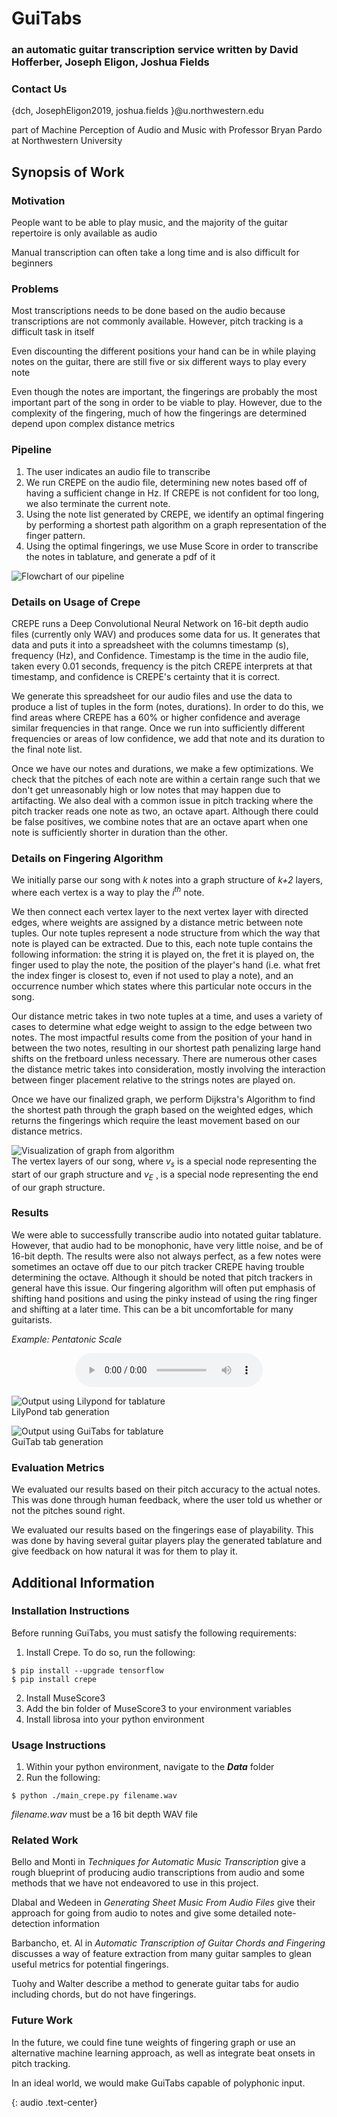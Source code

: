 # GuiTabs
### an automatic guitar transcription service written by David Hofferber, Joseph Eligon, Joshua Fields

### Contact Us  
{dch, JosephEligon2019, joshua.fields }@u.northwestern.edu

part of Machine Perception of Audio and Music with Professor Bryan Pardo at Northwestern University

## Synopsis of Work

### Motivation
People want to be able to play music, and the majority of the guitar repertoire is only available as audio

Manual transcription can often take a long time and is also difficult for beginners

### Problems
Most transcriptions needs to be done based on the audio because transcriptions are not commonly available. However, pitch tracking is a difficult task in itself

Even discounting the different positions your hand can be in while playing notes on the guitar, there are still five or six different ways to play every note

Even though the notes are important, the fingerings are probably the most important part of the song in order to be viable to play. However, due to the complexity of the fingering, much of how the fingerings are determined depend upon complex distance metrics

### Pipeline
1. The user indicates an audio file to transcribe
2. We run CREPE on the audio file, determining new notes based off of having a sufficient change in Hz. If CREPE is not confident for too long, we also terminate the current note.
3. Using the note list generated by CREPE, we identify an optimal fingering by performing a shortest path algorithm on a graph representation of the finger pattern.
4. Using the optimal fingerings, we use Muse Score in order to transcribe the notes in tablature, and generate a pdf of it

![Flowchart of our pipeline](https://raw.githubusercontent.com/guitabwebsite/guitabwebsite.github.io/master/images/pipeline.png)  


### Details on Usage of Crepe

CREPE runs a Deep Convolutional Neural Network on 16-bit depth audio files (currently only WAV) and produces some data for us. It generates that data and puts it into a spreadsheet with the columns timestamp (s), frequency (Hz), and Confidence. Timestamp is the time in the audio file, taken every 0.01 seconds, frequency is the pitch CREPE interprets at that timestamp, and confidence is CREPE's certainty that it is correct.

We generate this spreadsheet for our audio files and use the data to produce a list of tuples in the form (notes, durations). In order to do this, we find areas where CREPE has a 60% or higher confidence and average similar frequencies in that range. Once we run into sufficiently different frequencies or areas of low confidence, we add that note and its duration to the final note list. 

Once we have our notes and durations, we make a few optimizations. We check that the pitches of each note are within a certain range such that we don't get unreasonably high or low notes that may happen due to artifacting. We also deal with a common issue in pitch tracking where the pitch tracker reads one note as two, an octave apart. Although there could be false positives, we combine notes that are an octave apart when one note is sufficiently shorter in duration than the other.

### Details on Fingering Algorithm

We initially parse our song with _k_ notes into a graph structure of _k+2_ layers, where each vertex is a way to play the _i<sup>th</sup>_ note.

We then connect each vertex layer to the next vertex layer with directed edges, where weights are assigned by a distance metric between note tuples. Our note tuples represent a node structure from which the way that note is played can be extracted. Due to this, each note tuple contains the following information: the string it is played on, the fret it is played on, the finger used to play the note, the position of the player's hand (i.e. what fret the index finger is closest to, even if not used to play a note), and an occurrence number which states where this particular note occurs in the song.

Our distance metric takes in two note tuples at a time, and uses a variety of cases to determine what edge weight to assign to the edge between two notes. The most impactful results come from the position of your hand in between the two notes, resulting in our shortest path penalizing large hand shifts on the fretboard unless necessary. There are numerous other cases the distance metric takes into consideration, mostly involving the interaction between finger placement relative to the strings notes are played on.

Once we have our finalized graph, we perform Dijkstra's Algorithm to find the shortest path through the graph based on the weighted edges, which returns the fingerings which require the least movement based on our distance metrics.

![Visualization of graph from algorithm](https://raw.githubusercontent.com/guitabwebsite/guitabwebsite.github.io/master/images/algorithmgraph.png)  
The vertex layers of our song, where _v<sub>s</sub>_ is a special node representing the start of our graph structure and _v<sub>E</sub>_ ¸ is a special node representing the end of our graph structure.


### Results
We were able to successfully transcribe audio into notated guitar tablature. However, that audio had to be monophonic, have very little noise, and be of 16-bit depth. The results were also not always perfect, as a few notes were sometimes an octave off due to our pitch tracker CREPE having trouble determining the octave. Although it should be noted that pitch trackers in general have this issue. Our fingering algorithm will often put emphasis of shifting hand positions and using the pinky instead of using the ring finger and shifting at a later time. This can be a bit uncomfortable for many guitarists.

_Example: Pentatonic Scale_  
<center><audio src="audio/trainedPent.wav" controls preload></audio></center>

![Output using Lilypond for tablature](https://raw.githubusercontent.com/guitabwebsite/guitabwebsite.github.io/master/images/lilyTab.png)  
LilyPond tab generation

![Output using GuiTabs for tablature](https://raw.githubusercontent.com/guitabwebsite/guitabwebsite.github.io/master/images/GuiTab.png)  
GuiTab tab generation

### Evaluation Metrics
We evaluated our results based on their pitch accuracy to the actual notes. This was done through human feedback, where the user told us whether or not the pitches sound right.

We evaluated our results based on the fingerings ease of playability. This was done by having several guitar players play the generated tablature and give feedback on how natural it was for them to play it.

## Additional Information

### Installation Instructions
Before running GuiTabs, you must satisfy the following requirements:

1. Install Crepe. To do so, run the following:
```
$ pip install --upgrade tensorflow 
$ pip install crepe
```
2. Install MuseScore3
3. Add the bin folder of MuseScore3 to your environment variables
4. Install librosa into your python environment

### Usage Instructions
1. Within your python environment, navigate to the ***Data*** folder
2. Run the following:
```
$ python ./main_crepe.py filename.wav
```
_filename.wav_ must be a 16 bit depth WAV file


### Related Work
Bello and Monti in _Techniques for Automatic Music Transcription_ give a rough blueprint of producing audio transcriptions from audio and some methods that we have not endeavored to use in this project.

Dlabal and Wedeen in _Generating Sheet Music From Audio Files_ give their approach for going from audio to notes and give some detailed note-detection information

Barbancho, et. Al in _Automatic Transcription of Guitar Chords and Fingering_ discusses a way of feature extraction from many guitar samples to glean useful metrics for potential fingerings.

Tuohy and Walter describe a method to generate guitar tabs for audio including chords, but do not have fingerings.

### Future Work
In the future, we could fine tune weights of fingering graph or use an alternative machine learning approach, as well as integrate beat onsets in pitch tracking.

In an ideal world, we would make GuiTabs capable of polyphonic input.


{: audio .text-center}




